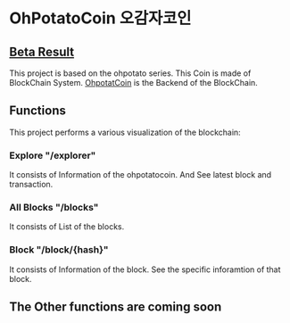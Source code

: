 # OhPotatoCoin 오감자코인

## [Beta Result](https://ohpotatocoin.netlify.app)

This project is based on the ohpotato series. This Coin is made of BlockChain System. [OhpotatCoin](https://github.com/yoonhero/ohpotatocoin) is the Backend of the BlockChain.

## Functions

This project performs a various visualization of the blockchain:

### Explore "/explorer"

It consists of Information of the ohpotatocoin. And See latest block and transaction.

### All Blocks "/blocks"

It consists of List of the blocks.

### Block "/block/{hash}"

It consists of Information of the block. See the specific inforamtion of that block.

## The Other functions are coming soon
